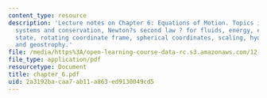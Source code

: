 ```yaml
---
content_type: resource
description: 'Lecture notes on Chapter 6: Equations of Motion. Topics include coordinate
  systems and conservation, Newton?s second law ? for fluids, energy, equations of
  state, rotating coordinate frame, spherical coordinates, scaling, hydrostaticity,
  and geostrophy.'
file: /media/https%3A/open-learning-course-data-rc.s3.amazonaws.com/12-810-dynamics-of-the-atmosphere-spring-2008/2a3192bacaa7ab11a863ed9130049cd5_chapter_6.pdf
file_type: application/pdf
resourcetype: Document
title: chapter_6.pdf
uid: 2a3192ba-caa7-ab11-a863-ed9130049cd5
---
```

